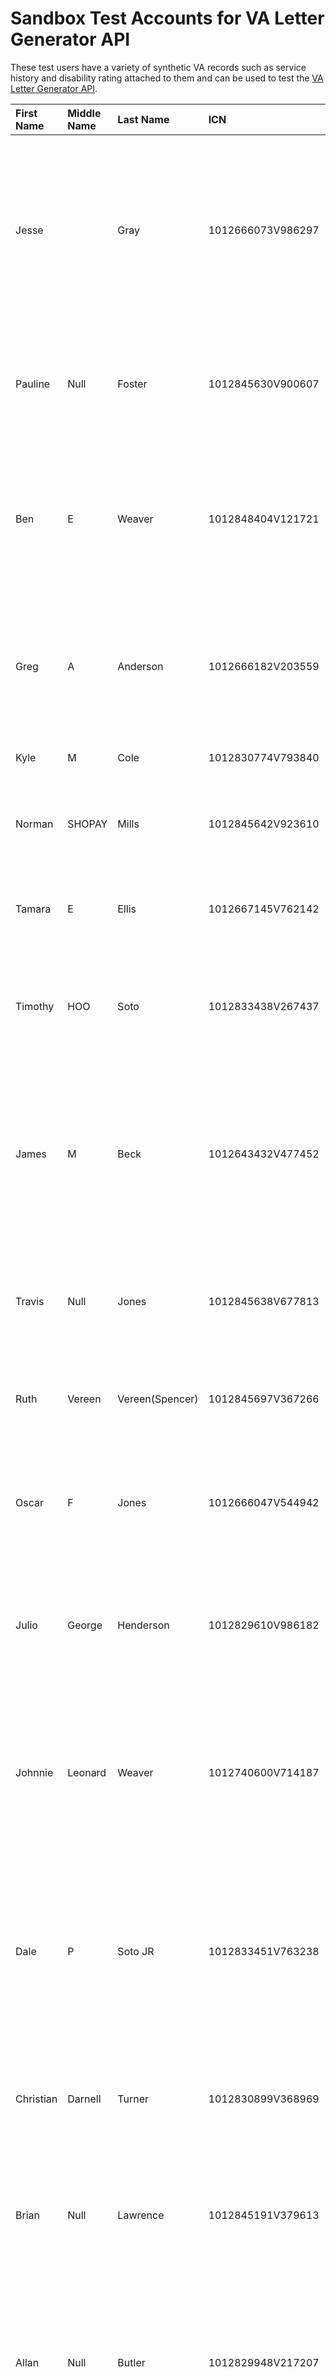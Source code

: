 # Sandbox Test Accounts for VA Letter Generator API

These test users have a variety of synthetic VA records such as service history and disability rating attached to them and can be used to test the [VA Letter Generator API](LINK_TO_LETTER_GENERATOR_DOCS).


| First Name | Middle Name | Last Name       | ICN              | Eligible Letters                                                                                                                                      | Expected Errors                                                                                                                                                      |
|:-----------|:------------|:----------------|:-----------------|:------------------------------------------------------------------------------------------------------------------------------------------------------|----------------------------------------------------------------------------------------------------------------------------------------------------------------------|
| Jesse      |             | Gray            | 1012666073V986297 | Benefit Summary, Benefit Verification, Civil Service, Commissary, Medicare Part D, Minimum Essential Coverage, Proof of Service, Service Verification | None                                                                                                                                                                 |
| Pauline    | Null        | Foster          | 1012845630V900607 | Benefit Summary, Benefit Verification, Civil Service, Proof of Service, Service Verification                                                          | Benefit Verification: 422 Missing Required Data - activeAwardLine missing from BGSOtherInfo.                                                                         |
| Ben        | E           | Weaver          | 1012848404V121721 |                                                                                                                                                       | Messages on the eligibility check noting that eligibility could not be determined - Does not have participantId from MPI. Does not have VIERS or VA Profile records. |
| Greg       | A           | Anderson        | 1012666182V203559 |                                                                                                                                                       | Messages on the eligibility check noting that eligibility could not be determined - Does not have VIERS or VA Profile records. Does not have a participantId.        |
| Kyle       | M           | Cole            | 1012830774V793840 | Benefit Verification, Civil Service                                                                                                                   |                                                                                                                                                                      |
| Norman     | SHOPAY      | Mills           | 1012845642V923610 | Benefit Summary, Civil Service, Proof of Service, Service Verification                                                                                |                                                                                                                                                                      |
| Tamara     | E           | Ellis           | 1012667145V762142 | Medicare Part D, Minimum Essential Coverage                                                                                                           | All eligible letters: 422 Missing Required Data - Missing Address                                                                                                    |
| Timothy    | HOO         | Soto            | 1012833438V267437 | Benefit Summary, Benefit Verification, Civil Service, Proof of Service, Service Verification                                                          | All eligible letters: 422 Missing Required Data - Missing zipCode5                                                                                                   |
| James      | M           | Beck            | 1012643432V477452 | Benefit Summary, Benefit Verification, Civil Service, Proof of Service, Service Verification, Medicare Part D, Minimum Essential Coverage             |                                                                                                                                                                      |
| Travis     | Null        | Jones           | 1012845638V677813 | Benefit Summary, Benefit Verification, Civil Service, Proof of Service, Service Verification                                                          | All eligible letters: 422 Missing Required Data - Missing Address                                                                                                    |
| Ruth       | Vereen      | Vereen(Spencer) | 1012845697V367266 | Benefit Summary, Proof of Service, Service Verification                                                                                               |                                                                                                                                                                      |
| Oscar      | F           | Jones           | 1012666047V544942 | Commissary, Benefit Summary, Benefit Verification, Civil Service, Proof of Service, Service Verification                                              |                                                                                                                                                                      |
| Julio      | George      | Henderson       | 1012829610V986182 | Benefit Summary, Benefit Verification, Civil Service, Proof of Service, Service Verification                                                          | All eligible letters: 422 Missing Required Data - Missing addressLine1, zipCode5, stateCode                                                                          |
| Johnnie    | Leonard     | Weaver          | 1012740600V714187 | Benefit Summary, Benefit Verification, Civil Service, Proof of Service, Service Verification, Medicare Part D, Minimum Essential Coverage             |                                                                                                                                                                      |
| Dale       | P           | Soto JR         | 1012833451V763238 | Benefit Summary, Benefit Verification, Civil Service, Proof of Service, Service Verification, Medicare Part D, Minimum Essential Coverage             |                                                                                                                                                                      |
| Christian  | Darnell     | Turner          | 1012830899V368969 | Benefit Summary, Benefit Verification, Civil Service, Proof of Service, Service Verification                                                          |                                                                                                                                                                      |
| Brian      | Null        | Lawrence        | 1012845191V379613 | Benefit Summary, Benefit Verification, Civil Service, Proof of Service, Service Verification                                                          |                                                                                                                                                                      |
| Allan      | Null        | Butler          | 1012829948V217207 | Benefit Summary, Benefit Verification, Civil Service, Proof of Service, Service Verification, Medicare Part D, Minimum Essential Coverage             | Messages on the eligibility check noting that eligibility could not be determined - Does not have a vaprofileid.                                                     |
